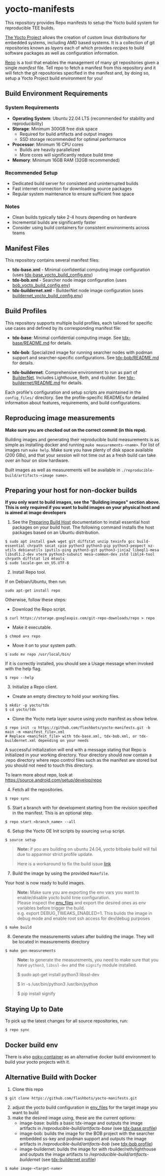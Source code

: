 # yocto-manifests
This repository provides Repo manifests to setup the Yocto build system for reproducible TEE builds.

[The Yocto Project](https://docs.yoctoproject.org/singleindex.html#) allows the creation of custom linux distributions for
embedded systems, including AMD based systems.  It is a collection of git
repositories known as *layers* each of which provides *recipes* to build
software packages as well as configuration information.

[Repo](https://gerrit.googlesource.com/git-repo/+/HEAD/README.md) is a tool that enables the management of many git repositories given a
single *manifest* file.  Tell repo to fetch a manifest from this repository and
it will fetch the git repositories specified in the manifest and, by doing so,
setup a Yocto Project build environment for you!

## Build Environment Requirements

### System Requirements
- **Operating System**: Ubuntu 22.04 LTS (recommended for stability and reproducibility)
- **Storage**: Minimum 300GB free disk space
  - Required for build artifacts and output images
  - SSD storage recommended for optimal performance
- **Processor**: Minimum 16 CPU cores
  - Builds are heavily parallelized
  - More cores will significantly reduce build time
- **Memory**: Minimum 16GB RAM (32GB recommended)

### Recommended Setup
- Dedicated build server for consistent and uninterrupted builds
- Fast internet connection for downloading source packages
- Regular system maintenance to ensure sufficient free space

### Notes
- Clean builds typically take 2-4 hours depending on hardware
- Incremental builds are significantly faster
- Consider using build containers for consistent environments across teams

## Manifest Files

This repository contains several manifest files:
* **tdx-base.xml** - Minimal confidential computing image configuration (uses [tdx-base_yocto_build_config.env](env_files/tdx-base_yocto_build_config.env))
* **tdx-bob.xml** - Searcher node image configuration (uses [bob_yocto_build_config.env](env_files/bob_yocto_build_config.env))
* **tdx-buildernet.xml** - BuilderNet node image configuration (uses [buildernet_yocto_build_config.env](env_files/buildernet_yocto_build_config.env))

## Build Profiles

This repository supports multiple build profiles, each tailored for specific use cases and defined by its corresponding manifest file:

* **tdx-base**: Minimal confidential computing image.
  See [tdx-base/README.md](config_files/tdx-base/README.md) for details.

* **tdx-bob**: Specialized image for running searcher nodes with podman support and searcher-specific configurations.
  See [tdx-bob/README.md](config_files/tdx-bob/README.md) for details.

* **tdx-buildernet**: Comprehensive environment to run as part of [BuilderNet](https://buildernet.org/). Includes Lighthouse, Reth, and rbuilder.
  See [tdx-buildernet/README.md](config_files/tdx-buildernet/README.md) for details.

Each profile's configuration and setup scripts are maintained in the `config_files/` directory. See the profile-specific READMEs for detailed information about features, requirements, and build configurations.

## Reproducing image measurements

**Make sure you are checked out on the correct commit (in this repo).**

Building images and generating their reproducible build measurements is as simple as installing docker and running `make measurements-<name>`. For list of images run `make help`.
Make sure you have plenty of disk space available (200 GBs), and that your session will not time out as a fresh build can take over an hour on slow hardware.

Built images as well as measurements will be available in `./reproducible-build/artifacts-<image name>`.

## Preparing your host for non-docker builds

**If you only want to build images, see the "Building images" section above. This is only required if you want to build images on your physical host and is aimed at image developers**

1. See the [Preparing Build Host](https://docs.yoctoproject.org/singleindex.html#preparing-the-build-host)
   documentation to install essential host packages on your build host. The
   following command installs the host packages based on an Ubuntu distribution.
```
$ sudo apt install gawk wget git diffstat unzip texinfo gcc build-essential chrpath socat cpio python3 python3-pip python3-pexpect xz-utils debianutils iputils-ping python3-git python3-jinja2 libegl1-mesa libsdl1.2-dev xterm python3-subunit mesa-common-dev zstd liblz4-tool chrpath diffstat lz4 mtools
$ sudo locale-gen en_US.UTF-8
```

2.  Install Repo tool.

If on Debian/Ubuntu, then run:
```
sudo apt-get install repo
```

Otherwise, follow these steps:
*  Download the Repo script.
```
$ curl https://storage.googleapis.com/git-repo-downloads/repo > repo
```

* Make it executable.
```
$ chmod a+x repo
```

* Move it on to your system path.
```
$ sudo mv repo /usr/local/bin/
```

If it is correctly installed, you should see a Usage message when invoked
with the help flag.
```
$ repo --help
```
3. Initialize a Repo client.

* Create an empty directory to hold your working files.
```
$ mkdir -p yocto/tdx
$ cd yocto/tdx
```

* Clone the Yocto meta layer source using yocto manifest as show below.
```
$ repo init -u https://github.com/flashbots/yocto-manifests.git -b main -m <manifest_file>.xml
# Replace <manifest_file> with tdx-base.xml, tdx-bob.xml, or tdx-buildernet.xml depending on your needs
```
A successful initialization will end with a message stating that Repo is
initialized in your working directory. Your directory should now contain a
.repo directory where repo control files such as the manifest are stored but
you should not need to touch this directory.

To learn more about repo, look at https://source.android.com/setup/develop/repo

4. Fetch all the repositories.
```
$ repo sync
```

5. Start a branch with for development starting from the revision specified in
   the manifest. This is an optional step.
```
$ repo start <branch_name> --all
```

6. Setup the Yocto OE Init scripts by sourcing `setup` script.
```
$ source setup
```
> **Note:** if you are building on ubuntu 24.04, yocto bitbake build will fail due to apparmor strict profile update.
>
> Here is a workaround to fix the build issue [link](https://lists.yoctoproject.org/g/docs/topic/yocto_workaround_for/106220010)

7. Build the image by using the provided `Makefile`.

Your host is now ready to build images.

> **Note:** Make sure you are exporting the env vars you want to enable/disable yocto build time configuration. \
> Please inspect the [env_files](./env_files/) and export the desired ones as env variables before trigger the build. \
> e.g. export DEBUG_TWEAKS_ENABLED=1. This builds the image in debug mode and enable root ssh access for dev/debug purposes

```
$ make build
```

8. Generate the measurements values after building the image. They will be located in measurements directory
```
$ make gen-measurements
```
> **Note:** to generate the measurements, you need to make sure that you have `python3`, `libssl-dev` and the `signify` module installed.
>
>$ sudo apt-get install python3 libssl-dev
>
>$ ln -s /usr/bin/python3 /usr/bin/python
>
>$ pip install signify

## Staying Up to Date

To pick up the latest changes for all source repositories, run:
```
$ repo sync
```
## Docker build env
There is also [poky-container](https://github.com/crops/poky-container/) as an alternative docker build environment to build your yocto projects with it.

## Alternative Build with Docker
1. Clone this repo
```
$ git clone https://github.com/flashbots/yocto-manifests.git
```
2. adjust the yocto build configuration in [env_files](https://github.com/flashbots/yocto-manifests/tree/main/env_files) for the target image you want to build
3. make the desired image using, these are the current options:
   - image-base: builds a basic tdx-image and outputs the image artifacts in */reproducible-build/artifacts-base* (see [tdx-base profile](config_files/tdx-base/README.md))
   - image-bob: builds the image for the BOB project with the searcher embedded ss-key and podman support and outputs the image artifacts in */reproducible-build/artifacts-bob* (see [tdx-bob profile](config_files/tdx-bob/README.md))
   - image-buildernet: builds the image for with rbuilder/reth/lighthouse and outputs the image artifacts to */reproducible-build/artifacts-buildernet* (see [tdx-buildernet profile](config_files/tdx-buildernet/README.md))
```
$ make image-<target-name>
```
